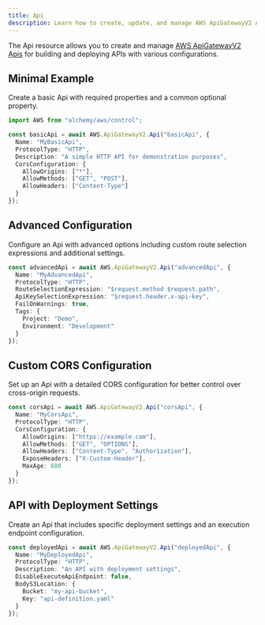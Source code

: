 ```yaml
---
title: Api
description: Learn how to create, update, and manage AWS ApiGatewayV2 Apis using Alchemy Cloud Control.
---
```



The Api resource allows you to create and manage [AWS ApiGatewayV2 Apis](https://docs.aws.amazon.com/apigatewayv2/latest/userguide/) for building and deploying APIs with various configurations.

## Minimal Example

Create a basic Api with required properties and a common optional property.

```ts
import AWS from "alchemy/aws/control";

const basicApi = await AWS.ApiGatewayV2.Api("basicApi", {
  Name: "MyBasicApi",
  ProtocolType: "HTTP",
  Description: "A simple HTTP API for demonstration purposes",
  CorsConfiguration: {
    AllowOrigins: ["*"],
    AllowMethods: ["GET", "POST"],
    AllowHeaders: ["Content-Type"]
  }
});
```

## Advanced Configuration

Configure an Api with advanced options including custom route selection expressions and additional settings.

```ts
const advancedApi = await AWS.ApiGatewayV2.Api("advancedApi", {
  Name: "MyAdvancedApi",
  ProtocolType: "HTTP",
  RouteSelectionExpression: "$request.method $request.path",
  ApiKeySelectionExpression: "$request.header.x-api-key",
  FailOnWarnings: true,
  Tags: {
    Project: "Demo",
    Environment: "Development"
  }
});
```

## Custom CORS Configuration

Set up an Api with a detailed CORS configuration for better control over cross-origin requests.

```ts
const corsApi = await AWS.ApiGatewayV2.Api("corsApi", {
  Name: "MyCorsApi",
  ProtocolType: "HTTP",
  CorsConfiguration: {
    AllowOrigins: ["https://example.com"],
    AllowMethods: ["GET", "OPTIONS"],
    AllowHeaders: ["Content-Type", "Authorization"],
    ExposeHeaders: ["X-Custom-Header"],
    MaxAge: 600
  }
});
```

## API with Deployment Settings

Create an Api that includes specific deployment settings and an execution endpoint configuration.

```ts
const deployedApi = await AWS.ApiGatewayV2.Api("deployedApi", {
  Name: "MyDeployedApi",
  ProtocolType: "HTTP",
  Description: "An API with deployment settings",
  DisableExecuteApiEndpoint: false,
  BodyS3Location: {
    Bucket: "my-api-bucket",
    Key: "api-definition.yaml"
  }
});
```
